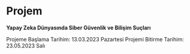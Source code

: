 # Projem
**Yapay Zeka Dünyasında Siber Güvenlik ve Bilişim Suçları**

Projeme Başlama Tarihim: 13.03.2023 Pazartesi
Projemi Bitirme Tarihim: 23.05.2023 Salı
